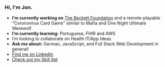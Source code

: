 ### Hi, I'm Jon.

- **I’m currently working on** [The Beckett Foundation](https://beckettfoundation.org) and a remote-playable "Coronovirus Card Game" similar to Mafia and One Night Ultimate Werewolf.
- **I’m currently learning:** Portuguese, FHIR and AWS
- I’m looking to collaborate on Health IT/App Ideas
- **Ask me about:** German, JavaScript, and Full Stack Web Development in general!
- [Find me on LinkedIn](https://www.linkedin.com/in/jonathantweedy/)
- [Check out my Skill Set](https://skillcharts.herokuapp.com/)
